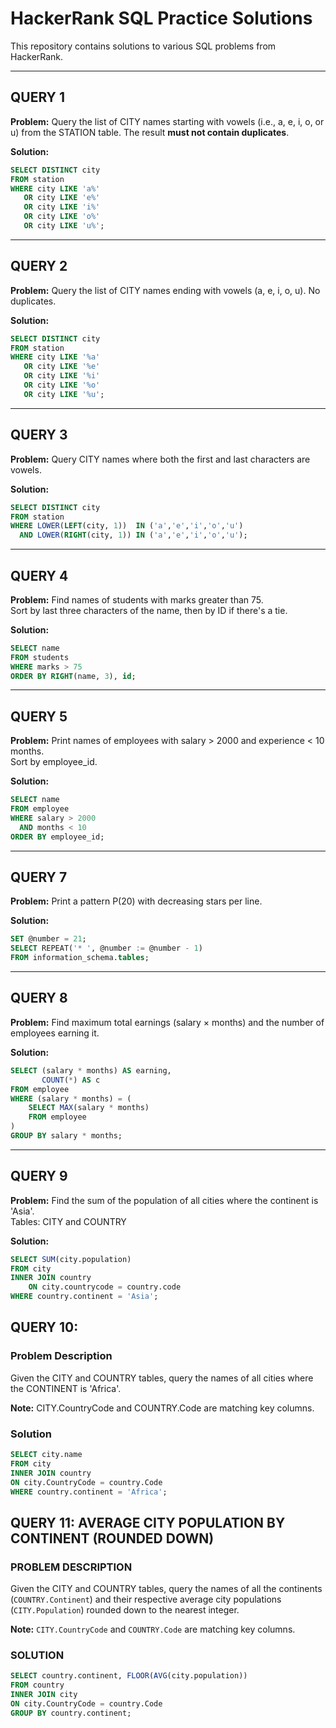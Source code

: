 
# HackerRank SQL Practice Solutions

This repository contains solutions to various SQL problems from HackerRank.

---

## QUERY 1
**Problem:** Query the list of CITY names starting with vowels (i.e., a, e, i, o, or u) from the STATION table. The result **must not contain duplicates**.

**Solution:**
```sql
SELECT DISTINCT city 
FROM station
WHERE city LIKE 'a%' 
   OR city LIKE 'e%' 
   OR city LIKE 'i%' 
   OR city LIKE 'o%' 
   OR city LIKE 'u%';
```

---

## QUERY 2
**Problem:** Query the list of CITY names ending with vowels (a, e, i, o, u). No duplicates.

**Solution:**
```sql
SELECT DISTINCT city 
FROM station
WHERE city LIKE '%a' 
   OR city LIKE '%e' 
   OR city LIKE '%i' 
   OR city LIKE '%o' 
   OR city LIKE '%u';
```

---

## QUERY 3
**Problem:** Query CITY names where both the first and last characters are vowels.

**Solution:**
```sql
SELECT DISTINCT city
FROM station
WHERE LOWER(LEFT(city, 1))  IN ('a','e','i','o','u')
  AND LOWER(RIGHT(city, 1)) IN ('a','e','i','o','u');
```

---

## QUERY 4
**Problem:** Find names of students with marks greater than 75.  
Sort by last three characters of the name, then by ID if there's a tie.

**Solution:**
```sql
SELECT name 
FROM students
WHERE marks > 75
ORDER BY RIGHT(name, 3), id;
```

---

## QUERY 5
**Problem:** Print names of employees with salary > 2000 and experience < 10 months.  
Sort by employee_id.

**Solution:**
```sql
SELECT name 
FROM employee
WHERE salary > 2000 
  AND months < 10
ORDER BY employee_id;
```

---

## QUERY 7
**Problem:** Print a pattern P(20) with decreasing stars per line.

**Solution:**
```sql
SET @number = 21;
SELECT REPEAT('* ', @number := @number - 1) 
FROM information_schema.tables;
```

---

## QUERY 8
**Problem:** Find maximum total earnings (salary × months) and the number of employees earning it.

**Solution:**
```sql
SELECT (salary * months) AS earning, 
       COUNT(*) AS c
FROM employee 
WHERE (salary * months) = (
    SELECT MAX(salary * months) 
    FROM employee
)
GROUP BY salary * months;
```

---

## QUERY 9
**Problem:** Find the sum of the population of all cities where the continent is 'Asia'.  
Tables: CITY and COUNTRY

**Solution:**
```sql
SELECT SUM(city.population) 
FROM city
INNER JOIN country
    ON city.countrycode = country.code
WHERE country.continent = 'Asia';
```

## QUERY 10:
### Problem Description  
Given the CITY and COUNTRY tables, query the names of all cities where the CONTINENT is 'Africa'.

**Note:** CITY.CountryCode and COUNTRY.Code are matching key columns.

### Solution  
```sql
SELECT city.name 
FROM city
INNER JOIN country
ON city.CountryCode = country.Code
WHERE country.continent = 'Africa';
```

## QUERY 11: AVERAGE CITY POPULATION BY CONTINENT (ROUNDED DOWN)

### PROBLEM DESCRIPTION  
Given the CITY and COUNTRY tables, query the names of all the continents (`COUNTRY.Continent`) and their respective average city populations (`CITY.Population`) rounded down to the nearest integer.

**Note:** `CITY.CountryCode` and `COUNTRY.Code` are matching key columns.

### SOLUTION  
```sql
SELECT country.continent, FLOOR(AVG(city.population)) 
FROM country
INNER JOIN city
ON city.CountryCode = country.Code
GROUP BY country.continent;
